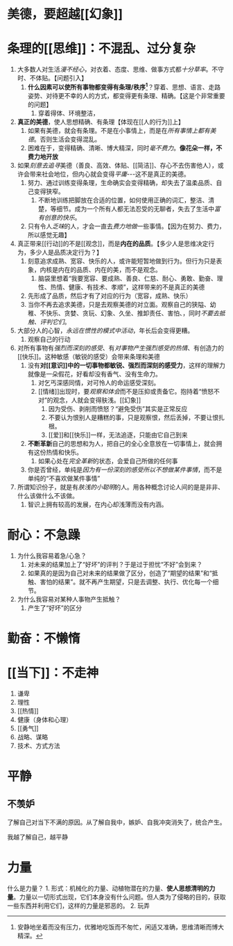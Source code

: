 # 美德，要超越[[幻象]] 
# 条理的[[思维]]：不混乱、过分复杂
1. 大多数人对生活*漫不经心*，对衣着、态度、思维、做事方式都*十分草率*。不守时、不体贴。【问题引入】
	1. **什么因素可以使所有事物都变得有条理/秩序[^1]**？穿着、思想、语言、走路姿势、对待更不幸的人的方式，都变得更有条理、精确。【这是个非常重要的问题】
		1. 穿着得体、环境整洁，
3. **真正的美德**，使人思想精确、有条理【体现在[[人的行为]]上】 
	1. 如果有美德，就会有条理。不是在小事情上，而是在*所有事情上都有美德*。否则生活会变得混乱。
	2. 困难在于，变得精确、清晰、博大精深，同时*毫不费力*。**像花朵一样，不费力地开放**
5. 如果*刻意去追寻*美德（善良、高效、体贴、[[简洁]]、存心不去伤害他人），或许会带来社会地位，但内心就会变得*平庸*---这不是真正的美德。
	1. 努力、通过训练变得条理，生命确实会变得精确，却失去了温柔品质、自己变得狭窄。
		1. 不断地训练把脚放在合适的位置，如何使用正确的词汇，整洁、清楚，等细节。成为一个所有人都无法忍受的无聊者，失去了生活中*富有创意的快乐*。
	2. 只有令人*乏味*的人，才会一直去*费力地做*一些事情。【因为在努力、费力，所以感觉无趣】
6. 真正带来[[行动]]的不是[[观念]]，而是**内在的品质**。【多少人是思维决定行为，多少人是品质决定行为？】
	1. 刻意追求成熟、宽容、快乐的人，或许能短暂地做到行为。但行为只是表象，内核是内在的品质、内在的美，而不是观念。
		1. 脑袋里想着“我要宽容、要成熟、善良、仁慈、耐心、勇敢、勤奋、理性、热情、健康、有技术、孝顺”，这样带来的不是真正的美德
	2. 先形成了品质，然后才有了对应的行为（宽容，成熟、快乐）
	3. 当你不再去追求美德，只是去观察美德的对立面。观察自己的狭隘、幼稚、不快乐、贪婪、贪玩、幻象、久坐、推卸责任、害怕、，同时*不要去抵触、评判它们*。
7. 大部分人的心智，*永远在惯性的模式中活动*，年长后会变得更糟。
	1. 观察自己的行动
8. 对所有事物有*强烈而深刻的感受*、有*对事物产生强烈感受的热情*、有创造力的[[快乐]]。这种敏感（敏锐的感受）会带来条理和美德
	1. 没有**对[[意识]]中的一切事物都敏锐、强烈而深刻的感受力**，这样的理解力就像是一朵假花，好看却没有香气、没有生命力。
		1. 对乞丐深感同情，对可怜人的命运感受深刻。
		2. [[情绪]]出现时，要*观察和体会*而不是压抑或责备它。抱持着“愤怒不对”的观念，人就会变得肤浅。[[幻象]] 
			1. 因为受伤、剥削而愤怒？“避免受伤”其实是正常反应
			2. 不要认为恨别人是糟糕的事，只是观察恨，然后丢掉，不要让恨扎根。
			3. [[爱]]和[[快乐]]一样，无法追逐，只能由它自己到来
	2. **不断革新**自己的思想和为人，把自己的全心全意放在一切事情上，就会拥有这份热情和快乐。
		1. 如果心处在*完全革新*的状态，会爱自己所做的任何事
	3. 你是否曾经，单纯是*因为有一份深刻的感受所以不想做某件事情*，而不是单纯的“不喜欢做某件事情”
9. 所谓知识份子，就是有*肤浅的小聪明*的人。用各种概念讨论人间的是是非非、什么该做什么不该做。
	1. 智识上拥有较高的发展，在内心却浅薄而没有内涵。
# 耐心：不急躁
1. 为什么我容易着急/心急？
	1. 对未来的结果加上了“好坏”的评判？于是过于担忧“不好”会到来？
	2. 如果真的是因为自己对未来的结果做了区分，创造了“期望的结果”和“抵触、害怕的结果”。就不再产生期望，只是去调整、执行、优化每一个细节。
2. 为什么我容易对某种人事物产生抵触？
	1. 产生了“好坏”的区分
# 勤奋：不懒惰
# [[当下]]：不走神
1. 谦卑
2. 理性
3. [[热情]] 
4. 健康（身体和心理）
5. [[勇气]] 
6. 战略、谋略
7. 技术、方式方法
# 平静
## 不羡妒
了解自己对当下不满的原因。从了解自我中，嫉妒、自我冲突消失了，统合产生。

我越了解自己，越平静
# 力量
什么是力量？
	1. 形式：机械化的力量、动植物潜在的力量、**使人思想清明的力量**。力量以一切形式出现，它们本身没有什么问题。但人类为了侵略的目的，获取一些东西并利用它们，这样的力量是邪恶的。
	2. 玩弄 


[^1]: 安静地坐着而没有压力，优雅地吃饭而不匆忙，闲适又准确，思维清晰而博大精深。